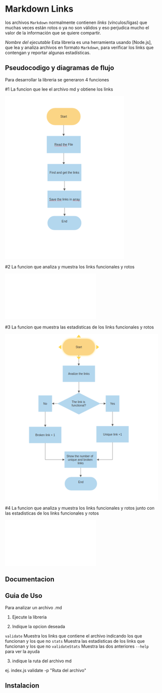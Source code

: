 # Markdown Links

los archivos `Markdown` normalmente contienen _links_ (vínculos/ligas) que
muchas veces están rotos o ya no son válidos y eso perjudica mucho el valor de
la información que se quiere compartir.

_Nombre del ejecutable_ Esta libreria es una herramienta usando [Node.js], que lea y analiza archivos
en formato `Markdown`, para verificar los links que contengan y reportar algunas estadísticas.

## Pseudocodigo y diagramas de flujo

Para desarrollar la libreria se generaron 4 funciones

#1 La funcion que lee el archivo md y obtiene los links

![getLinks](/utils/getLinks.png)

#2 La funcion que analiza y muestra los links funcionales y rotos

![validateLinks](/utils/validateLinks.js)

#3 La funcion que muestra las estadisticas de los links funcionales y rotos

![statsLinks](/utils/Statslinks.png)

#4 La funcion que analiza y muestra los links funcionales y rotos junto con las estadisticas de los links funcionales y rotos

![validateAndStats](/utils/validateAndStats.js)

## Documentacion

## Guia de Uso

Para analizar un archivo .md

1. Ejecute la libreria

2. Indique la opcion deseada

`validate` Muestra los links que contiene el archivo indicando los que funcionan y los que no
`stats` Muestra las estadisticas de los links que funcionan y los que no
`validateStats` Muestra las dos anteriores
`--help` para ver la ayuda

3. indique la ruta del archivo md

ej. index.js validate -p "Ruta del archivo"

## Instalacion
